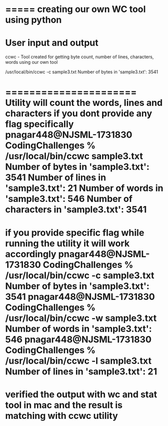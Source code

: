 =====
creating our own WC tool using python 
======

User input and output
===========

ccwc - Tool created for getting byte count, number of lines, characters, words using our own tool

/usr/local/bin/ccwc -c sample3.txt 
Number of bytes in 'sample3.txt': 3541

======================
Utility will count the words, lines and characters if you dont provide any flag specifically
pnagar448@NJSML-1731830 CodingChallenges % /usr/local/bin/ccwc sample3.txt 
Number of bytes in 'sample3.txt': 3541
Number of lines in 'sample3.txt': 21
Number of words in 'sample3.txt': 546
Number of characters in 'sample3.txt': 3541
=========================

if you provide specific flag while running the utility it will work accordingly 
pnagar448@NJSML-1731830 CodingChallenges % /usr/local/bin/ccwc -c sample3.txt
Number of bytes in 'sample3.txt': 3541
pnagar448@NJSML-1731830 CodingChallenges % /usr/local/bin/ccwc -w sample3.txt
Number of words in 'sample3.txt': 546
pnagar448@NJSML-1731830 CodingChallenges % /usr/local/bin/ccwc -l sample3.txt
Number of lines in 'sample3.txt': 21
=====================================

verified the output with wc and stat tool in mac and the result is matching with ccwc utility 
=========
